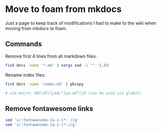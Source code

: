 # Move to foam from mkdocs

Just a page to keep track of modifications I had to make to the wiki when moving
from mkdocs to foam.

Commands
---

Remove first 4 lines from all markdown files:

```bash
find docs -name '*.md' | xargs sed -i "" '1,5d'
```

Rename index files:

```bash
find docs -name 'index.md' | pbcopy

# vim macro: 0$F/DF/ly$A/^[pa.md^[j0 (can be used via global)
```

Remove fontawesome links
---

```bash
sed 's/:fontawesome-[a-z-]*: //g'
sed 's/:fontawesome-[a-z-]*://g'
```